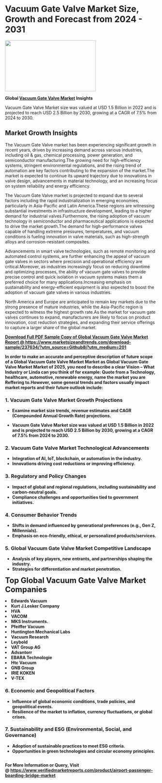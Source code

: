<H1>Vacuum Gate Valve Market Size, Growth and Forecast from 2024 - 2031</H1><img class="aligncenter size-medium wp-image-584254" src="https://thirdeyenews.in/wp-content/uploads/2024/09/Global-Market-Research-300x168.jpeg" alt="" width="300" height="168" /><p><strong>Global&nbsp;<a href="https://www.marketsizeandtrends.com/download-sample/237634/?utm_source=Github8j?utm_medium=201">Vacuum Gate Valve Market</a> Insights</strong></p><p>Vacuum Gate Valve Market size was valued at USD 1.5 Billion in 2022 and is projected to reach USD 2.5 Billion by 2030, growing at a CAGR of 7.5% from 2024 to 2030.</p><p><h2>Market Growth Insights</h2> <p>The Vacuum Gate Valve market has been experiencing significant growth in recent years, driven by increasing demand across various industries, including oil & gas, chemical processing, power generation, and semiconductor manufacturing.The growing need for high-efficiency systems, stringent environmental regulations, and the rising trend of automation are key factors contributing to the expansion of the market.The market is expected to continue its upward trajectory due to innovations in valve design, advancements in material technology, and an increasing focus on system reliability and energy efficiency.</p> <p><strong><a href="#"></a></strong></p> <p>The Vacuum Gate Valve market is projected to expand due to several factors including the rapid industrialization in emerging economies, particularly in Asia-Pacific and Latin America.These regions are witnessing substantial investments in infrastructure development, leading to a higher demand for industrial valves.Furthermore, the rising adoption of vacuum technology in semiconductor and pharmaceutical applications is expected to drive the market growth.The demand for high-performance valves capable of handling extreme pressures, temperatures, and vacuum conditions is fueling innovation in valve materials, such as high-strength alloys and corrosion-resistant composites.</p> <p>Advancements in smart valve technologies, such as remote monitoring and automated control systems, are further enhancing the appeal of vacuum gate valves in sectors where precision and operational efficiency are critical.Moreover, as industries increasingly focus on reducing downtime and optimizing processes, the ability of vacuum gate valves to provide precise control and quick isolation in vacuum systems makes them a preferred choice for many applications.Increasing emphasis on sustainability and energy-efficient equipment is also expected to boost the adoption of vacuum gate valves in various industries.</p> <p>North America and Europe are anticipated to remain key markets due to the strong presence of mature industries, while the Asia-Pacific region is expected to witness the highest growth rate.As the market for vacuum gate valves continues to expand, manufacturers are likely to focus on product innovation, cost reduction strategies, and expanding their service offerings to capture a larger share of the global market.</p> <p><strong><a href="#"></p><p><span class=""><strong>Download Full PDF Sample Copy of Global Vacuum Gate Valve Market Report</strong> @ <a href="https://www.marketsizeandtrends.com/download-sample/237634/?utm_source=Github8j?utm_medium=201" target="_blank">https://www.marketsizeandtrends.com/download-sample/237634/?utm_source=Github8j?utm_medium=201</a></span></p><p>In order to make an accurate and perceptive description of future scope of a Global&nbsp;Vacuum Gate Valve Market Market as Global&nbsp;Vacuum Gate Valve Market Market of 2025, you need to describe a clear Vision &ndash; What Industry or Linda can you think of for example: Quote from a Technology, healthcare, automotive, renewable energy, name the market you are Reffering to.However, some general trends and factors usually impact market reports and their future outlook include:</p><h3>1.&nbsp;<strong>Vacuum Gate Valve Market Growth Projections</strong></h3><ul><li>Examine market size trends, revenue estimates and CAGR (Compounded Annual Growth Rate) projections.</li><li><p>Vacuum Gate Valve Market size was valued at USD 1.5 Billion in 2022 and is projected to reach USD 2.5 Billion by 2030, growing at a CAGR of 7.5% from 2024 to 2030.</p></li></ul><h3>2.&nbsp;<strong>Vacuum Gate Valve Market Technological Advancements</strong></h3><ul><li>Integration of AI, IoT, blockchain, or automation in the industry.</li><li>Innovations driving cost reductions or improving efficiency.</li></ul><h3>3.&nbsp;<strong>Regulatory and Policy Changes</strong></h3><ul><li>Impact of global and regional regulations, including sustainability and carbon-neutral goals.</li><li>Compliance challenges and opportunities tied to government initiatives.</li></ul><h3>4.&nbsp;<strong>Consumer Behavior Trends</strong></h3><ul><li>Shifts in demand influenced by generational preferences (e.g., Gen Z, Millennials).</li><li>Emphasis on eco-friendly, ethical, or personalized products/services.</li></ul><h3>5.&nbsp;<strong>Global Vacuum Gate Valve Market Competitive Landscape</strong></h3><ul><li>Analysis of key players, new entrants, and partnerships shaping the industry.</li><li>Strategies for differentiation and market penetration.</li></ul><p data-pm-slice="1 1 []"><span style="color: inherit; font-family: inherit; font-size: 25px;">Top Global Vacuum Gate Valve Market Companies</span></p><div class="" data-test-id=""><p><li>Edwards Vacuum</li><li> Kurt J.Lesker Company</li><li> HVA</li><li> VACOM</li><li> MKS Instruments.</li><li> Pfeiffer Vacuum</li><li> Huntington Mechanical Labs</li><li> Vacuum Research</li><li> Leybold</li><li> VAT Group AG</li><li> Advantorr</li><li> EBARA Technologie</li><li> Htc Vacuum</li><li> GNB Group</li><li> IRIE KOKEN</li><li> V-TEX</li></p></div><h3>6.&nbsp;<strong>Economic and Geopolitical Factors</strong></h3><ul><li>Influence of global economic conditions, trade policies, and geopolitical events.</li><li>Resilience of the market to inflation, currency fluctuations, or global crises.</li></ul><h3>7.&nbsp;<strong>Sustainability and ESG (Environmental, Social, and Governance)</strong></h3><ul><li>Adoption of sustainable practices to meet ESG criteria.</li><li>Opportunities in green technologies and circular economy principles.</li></ul><h2><strong style="font-size: 14px;">For More Information or Query, Visit @&nbsp;</strong><a style="background-color: #ffffff; font-size: 14px;" href="https://www.marketsizeandtrends.com/report/vacuum-gate-valve-market/" target="_blank">https://www.verifiedmarketreports.com/product/airport-passenger-boarding-bridge-market</a></h2>